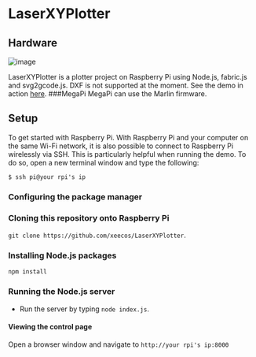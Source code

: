 # LaserXYPlotter
## Hardware
![image](https://github.com/xeecos/LaserXYPlotter/raw/master/images/6.jpg)

LaserXYPlotter is a plotter project on Raspberry Pi using Node.js, fabric.js and svg2gcode.js. DXF is not supported at the moment. See the demo in action [here](http://youtu.be/xxx).
###MegaPi
MegaPi can use the Marlin firmware.
## Setup

To get started with Raspberry Pi.
With Raspberry Pi and your computer on the same Wi-Fi network, it is also possible to connect to Raspberry Pi wirelessly via SSH. This is particularly helpful when running the demo. To do so, open a new terminal window and type the following:

    $ ssh pi@your rpi's ip
    
### Configuring the package manager

### Cloning this repository onto Raspberry Pi

 `git clone https://github.com/xeecos/LaserXYPlotter`.

### Installing Node.js packages

 `npm install`

### Running the Node.js server

* Run the server by typing `node index.js`.

#### Viewing the control page

Open a browser window and navigate to `http://your rpi's ip:8000`
